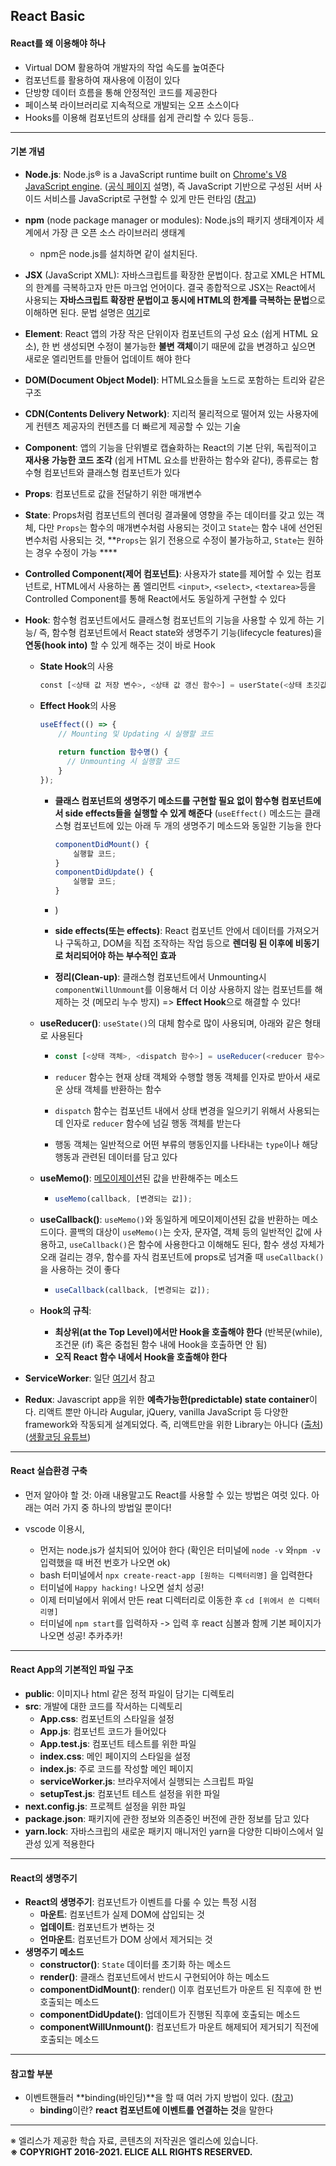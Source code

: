   ## React Basic

  #### React를 왜 이용해야 하나 

  - Virtual DOM 활용하여 개발자의 작업 속도를 높여준다
  - 컴포넌트를 활용하여 재사용에 이점이 있다
  - 단방향 데이터 흐름을 통해 안정적인 코드를 제공한다
  - 페이스북 라이브러리로 지속적으로 개발되는 오프 소스이다
  - Hooks를 이용해 컴포넌트의 상태를 쉽게 관리할 수 있다 등등..

---

  #### 기본 개념

  - **Node.js**: Node.js® is a JavaScript runtime built on [Chrome's V8 JavaScript engine](https://v8.dev/). ([공식 페이지](https://nodejs.org/en/) 설명), 즉 JavaScript 기반으로 구성된 서버 사이드 서비스를 JavaScript로 구현할 수 있게 만든 런타임 ([참고](https://kdydesign.github.io/2017/07/15/nodejs-npm-tutorial/))

  - **npm** (node package manager or modules): Node.js의 패키지 생태계이자 세계에서 가장 큰 오픈 소스 라이브러리 생태계

    - npm은 node.js를 설치하면 같이 설치된다. 

  - **JSX** (JavaScript XML): 자바스크립트를 확장한 문법이다. 참고로 XML은 HTML의 한계를 극복하고자 만든 마크업 언어이다. 결국 종합적으로 JSX는 React에서 사용되는 **자바스크립트 확장판 문법이고 동시에 HTML의 한계를 극복하는 문법**으로 이해하면 된다. 문법 설명은 [여기](https://ko.reactjs.org/docs/introducing-jsx.html)로

  - **Element**: React 앱의 가장 작은 단위이자 컴포넌트의 구성 요소 (쉽게 HTML 요소), 한 번 생성되면 수정이 불가능한 **불변 객체**이기 때문에 값을 변경하고 싶으면 새로운 엘리먼트를 만들어 업데이트 해야 한다

  - **DOM(Document Object Model)**: HTML요소들을 노드로 포함하는 트리와 같은 구조

  - **CDN(Contents Delivery Network)**:  지리적 물리적으로 떨어져 있는 사용자에게 컨텐츠 제공자의 컨텐츠를 더 빠르게 제공할 수 있는 기술

  - **Component**: 앱의 기능을 단위별로 캡슐화하는 React의 기본 단위, 독립적이고 **재사용 가능한 코드 조각** (쉽게 HTML 요소를 반환하는 함수와 같다), 종류로는 함수형 컴포넌트와 클래스형 컴포넌트가 있다

  - **Props**: 컴포넌트로 값을 전달하기 위한 매개변수

  - **State**: Props처럼 컴포넌트의 렌더링 결과물에 영향을 주는 데이터를 갖고 있는 객체, 다만 `Props`는 함수의 매개변수처럼 사용되는 것이고 `State`는 함수 내에 선언된 변수처럼 사용되는 것, **`Props`는 읽기 전용으로 수정이 불가능하고, `State`는 원하는 경우 수정이 가능 ****

  - **Controlled Component(제어 컴포넌트)**:  사용자가 state를 제어할 수 있는 컴포넌트로, HTML에서 사용하는 폼 엘리먼트 `<input>`, `<select>`, `<textarea>`등을 Controlled Component를 통해 React에서도 동일하게 구현할 수 있다

  - **Hook**: 함수형 컴포넌트에서도 클래스형 컴포넌트의 기능을 사용할 수 있게 하는 기능/ 즉, 함수형 컴포넌트에서 React state와 생명주기 기능(lifecycle features)을 **연동(hook into)** 할 수 있게 해주는 것이 바로 Hook

    - **State Hook**의 사용

      ```python
      const [<상태 값 저장 변수>, <상태 값 갱신 함수>] = userState(<상태 초깃값>);`
      ```

    - **Effect Hook**의 사용 

      ```javascript
      useEffect(() => {
          // Mounting 및 Updating 시 실행할 코드
          
          return function 함수명() {
            // Unmounting 시 실행할 코드
          }
      });
      ```

      - **클래스 컴포넌트의 생명주기 메소드를 구현할 필요 없이 함수형 컴포넌트에서 side effects들을 실행할 수 있게 해준다** (`useEffect()` 메소드는 클래스형 컴포넌트에 있는 아래 두 개의 생명주기 메소드와 동일한 기능을 한다

        ```javascript
        componentDidMount() {
            실행할 코드;
        }
        componentDidUpdate() {
            실행할 코드;
        }
        ```

      - )

      - **side effects(또는 effects)**: React 컴포넌트 안에서 데이터를 가져오거나 구독하고, DOM을 직접 조작하는 작업 등으로 **렌더링 된 이후에 비동기로 처리되어야 하는 부수적인 효과**

      - **정리(Clean-up)**: 클래스형 컴포넌트에서 Unmounting시 `componentWillUnmount`를 이용해서 더 이상 사용하지 않는 컴포넌트를 해제하는 것 (메모리 누수 방지) => **Effect Hook**으로 해결할 수 있다!

    - **useReducer()**: `useState()`의 대체 함수로 많이 사용되며, 아래와 같은 형태로 사용된다

      - ```javascript
        const [<상태 객체>, <dispatch 함수>] = useReducer(<reducer 함수>, <초기 상태>, <초기 함수>)
        ```

      - `reducer` 함수는 현재 상태 객체와 수행할 행동 객체를 인자로 받아서 새로운 상태 객체를 반환하는 함수

      - `dispatch` 함수는 컴포넌트 내에서 상태 변경을 일으키기 위해서 사용되는데 인자로 `reducer` 함수에 넘길 행동 객체를 받는다

      - 행동 객체는 일반적으로 어떤 부류의 행동인지를 나타내는 `type`이나 해당 행동과 관련된 데이터를 담고 있다

    - **useMemo()**: [메모이제이션](https://ko.wikipedia.org/wiki/메모이제이션)된 값을 반환해주는 메소드

      - ```javascript
        useMemo(callback, [변경되는 값]);
        ```

    - **useCallback()**: `useMemo()`와 동일하게 메모이제이션된 값을 반환하는 메소드이다. 콜백의 대상이 `useMemo()`는 숫자, 문자열, 객체 등의 일반적인 값에 사용하고, `useCallback()`은 함수에 사용한다고 이해해도 된다, 함수 생성 자체가 오래 걸리는 경우, 함수를 자식 컴포넌트에 props로 넘겨줄 때 `useCallback()`을 사용하는 것이 좋다

      - ```javascript
        useCallback(callback, [변경되는 값]);
        ```

    - **Hook의 규칙**: 

      - **최상위(at the Top Level)에서만 Hook을 호출해야 한다** (반복문(while), 조건문 (if) 혹은 중첩된 함수 내에 Hook을 호출하면 안 됨)
      - **오직 React 함수 내에서 Hook을 호출해야 한다**

  - **ServiceWorker**: 일단 [여기](https://developers.google.com/web/fundamentals/primers/service-workers/)서 참고

  - **Redux**:  Javascript app을 위한 **예측가능한(predictable) state container**이다. 리액트 뿐만 아니라 Augular, jQuery, vanilla JavaScript 등 다양한 framework와 작동되게 설계되었다. 즉, 리액트만을 위한 Library는 아니다 ([출처](https://medium.com/@jsh901220/react%EC%97%90-redux-%EC%A0%81%EC%9A%A9%ED%95%98%EA%B8%B0-a8e6efd745c9))  ([생활코딩 유튜브](https://www.youtube.com/watch?v=fkNdsUVBksw&list=PLuHgQVnccGMDuVdsGtH1_452MtRxALb_7&index=1))

---

  #### React 실습환경 구축

  - 먼저 알아야 할 것: 아래 내용말고도 React를 사용할 수 있는 방법은 여럿 있다. 아래는 여러 가지 중 하나의 방법일 뿐이다!

  - vscode 이용시,
    - 먼저는 node.js가 설치되어 있어야 한다 (확인은 터미널에 `node -v`  와`npm -v` 입력했을 때 버전 번호가 나오면 ok) 
    - bash 터미널에서 `npx create-react-app [원하는 디렉터리명]` 을 입력한다 
    - 터미널에 `Happy hacking!` 나오면 설치 성공!
    - 이제 터미널에서 위에서 만든 reat 디렉터리로 이동한 후 `cd [위에서 쓴 디렉터리명]`  
    - 터미널에 `npm start`를 입력하자 -> 입력 후 react 심볼과 함께 기본 페이지가 나오면 성공! 추카추카! 

---

  #### React App의 기본적인 파일 구조

  - **public**: 이미지나 html 같은 정적 파일이 담기는 디렉토리
  - **src**: 개발에 대한 코드를 작서하는 디렉토리
    - **App.css**: 컴포넌트의 스타일을 설정
    - **App.js**: 컴포넌트 코드가 들어있다
    - **App.test.js**: 컴포넌트 테스트를 위한 파일
    - **index.css**: 메인 페이지의 스타일을 설정
    - **index.js**: 주로 코드를 작성할 메인 페이지
    - **serviceWorker.js**: 브라우저에서 실행되는 스크립트 파일
    - **setupTest.js**: 컴포넌트 테스트 설정을 위한 파일
  - **next.config.js**: 프로젝트 설정을 위한 파일
  - **package.json**: 패키지에 관한 정보와 의존중인 버전에 관한 정보를 담고 있다
  - **yarn.lock**: 자바스크립의 새로운 패키지 매니저인 yarn을 다양한 디바이스에서 일관성 있게 적용한다

---

  #### React의 생명주기

  - **React의 생명주기**: 컴포넌트가 이벤트를 다룰 수 있는 특정 시점
    - **마운트**: 컴포넌트가 실제 DOM에 삽입되는 것
    - **업데이트**: 컴포넌트가 변하는 것
    - **언마운트**: 컴포넌트가 DOM 상에서 제거되는 것
  - **생명주기 메소드**
    - **constructor()**: `State` 데이터를 초기화 하는 메소드
    - **render()**: 클래스 컴포넌트에서 반드시 구현되어야 하는 메소드
    - **componentDidMount()**: render() 이후 컴포넌트가 마운트 된 직후에 한 번 호출되는 메소드
    - **componentDidUpdate()**: 업데이트가 진행된 직후에 호출되는 메소드
    - **componentWillUnmount()**: 컴포넌트가 마운트 해제되어 제거되기 직전에 호출되는 메소드

---

  #### 참고할 부분

  - 이벤트핸들러 **binding(바인딩)**을 할 때 여러 가지 방법이 있다. ([참고](https://stackoverflow.com/questions/47921276/react-event-without-binding-this/47922212))
    - **binding**이란?  **react 컴포넌트에 이벤트를 연결하는 것**을 말한다

---

  ※ 엘리스가 제공한 학습 자료, 콘텐츠의 저작권은 엘리스에 있습니다. <br>
  **※ COPYRIGHT 2016-2021. ELICE ALL RIGHTS RESERVED.**